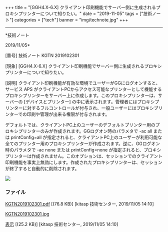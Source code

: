 ﻿+++
title = "[GGH4.X-6.X] クライアント印刷機能でサーバー側に生成されるプロキシプリンターについて知りたい。"
date = "2019-11-05"
tags = ["技術ノート"]
categories = ["tech"]
banner = "img/technote.jpg"
+++

-----------------------------------------------------------------------------------------------------------------------------

*技術ノート

2019/11/05*


[番号]
技術ノート KGTN 2019102301

[現象]
[GGH4.X-6.X]
クライアント印刷機能でサーバー側に生成されるプロキシプリンターについて知りたい。

[説明]
クライアント印刷機能が有効な環境でユーザーがGGにログオンすると、サービス
APS
がクライアントPCからアクセス可能なプリンターとして機能するプロキシプリンターをサーバー上に作成します。このプロキシプリンターは、サーバーの
[デバイスとプリンター]
の中に表示されます。管理者にはプロキシプリンターに対するフルコントロールが付与され、一般ユーザーにはプロキシプリンターでの印刷や管理が出来る権限が付与されます。

デフォルトでは、クライアントPC上のユーザーのデフォルトプリンター用のプロキシプリンターのみが作成されます。GGログオン時のパラメタで
-ac all または printConfig=all
が指定されると、クライアントPC上のユーザーが利用可能な全てのプリンター用のプロキシプリンターが作成されます。逆に、GGログオン時のパラメタで
-ac none または printConfig=none
が指定されると、プロキシプリンターは作成されません。このオプションは、セッションでのクライアント印刷機能を事実上無効にします。作成されたプロキシプリンターは、セッションが終了すると自動的に削除されます。

![](http://techreport.kitasp.net/attachments/download/4407/KGTN2019102301.jpg)


### ファイル

 
 


[KGTN2019102301.pdf](http://techreport.kitasp.net/attachments/download/4406/KGTN2019102301.pdf)
 [(76.8 KB)] [kitasp 技術センター, 2019/11/05
14:10]

[KGTN2019102301.jpg](http://techreport.kitasp.net/attachments/download/4407/KGTN2019102301.jpg)

[表示](http://techreport.kitasp.net/attachments/4407/KGTN2019102301.jpg "表示")
 [(25.2 KB)] [kitasp 技術センター, 2019/11/05
14:10]


 


 

